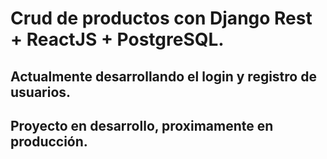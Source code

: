 # Crud de productos con Django Rest + ReactJS + PostgreSQL.

## Actualmente desarrollando el login y registro de usuarios.

## Proyecto en desarrollo, proximamente en producción.
